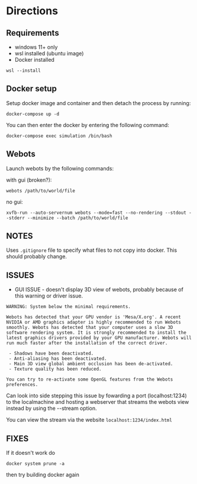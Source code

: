 # Directions
## Requirements
- windows 11+ only
- wsl installed (ubuntu image)
- Docker installed
``` 
wsl --install
```
## Docker setup
Setup docker image and container and then detach the process by running:
```
docker-compose up -d
```
You can then enter the docker by entering the following command:
```
docker-compose exec simulation /bin/bash
```
## Webots
Launch webots by the following commands:

with gui (broken?): 
```
webots /path/to/world/file
```
no gui:
```
xvfb-run --auto-servernum webots --mode=fast --no-rendering --stdout --stderr --minimize --batch /path/to/world/file
```
## NOTES
Uses `.gitignore` file to specify what files to not copy into docker. This should probably change.
## ISSUES
 - GUI ISSUE - doesn't display 3D view of webots, probably because of this warning or driver issue.
```
WARNING: System below the minimal requirements.

Webots has detected that your GPU vendor is 'Mesa/X.org'. A recent NVIDIA or AMD graphics adapter is highly recommended to run Webots smoothly. Webots has detected that your computer uses a slow 3D software rendering system. It is strongly recommended to install the latest graphics drivers provided by your GPU manufacturer. Webots will run much faster after the installation of the correct driver.

 - Shadows have been deactivated.
 - Anti-aliasing has been deactivated.
 - Main 3D view global ambient occlusion has been de-activated.
 - Texture quality has been reduced.

You can try to re-activate some OpenGL features from the Webots preferences.
```
Can look into side stepping this issue by fowarding a port (localhost:1234) to the localmachine and hosting a webserver that streams 
the webots view instead by using the --stream option.

You can view the stream via the website `localhost:1234/index.html`

## FIXES
If it doesn't work do
```
docker system prune -a
```
then try building docker again